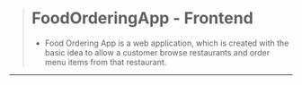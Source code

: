 > # FoodOrderingApp - Frontend #
>  * Food Ordering App is a web application, which is created with the basic idea to allow a customer browse restaurants
>   and order menu items from that restaurant. 

<hr>
